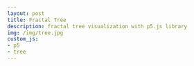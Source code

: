 ```yaml
---
layout: post
title: Fractal Tree
description: fractal tree visualization with p5.js library
img: /img/tree.jpg
custom_js:
- p5
- tree
---
```


<div id="tree_js" style="text-align: center;"></div>
